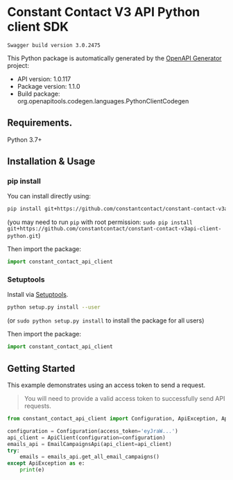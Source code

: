# Constant Contact V3 API Python client SDK
    Swagger build version 3.0.2475

This Python package is automatically generated by the [OpenAPI Generator](https://openapi-generator.tech) project:

- API version: 1.0.117
- Package version: 1.1.0
- Build package: org.openapitools.codegen.languages.PythonClientCodegen

## Requirements.

Python 3.7+

## Installation & Usage
### pip install

You can install directly using:

```sh
pip install git+https://github.com/constantcontact/constant-contact-v3api-client-python.git
```
(you may need to run `pip` with root permission: `sudo pip install git+https://github.com/constantcontact/constant-contact-v3api-client-python.git`)

Then import the package:
```python
import constant_contact_api_client
```

### Setuptools

Install via [Setuptools](http://pypi.python.org/pypi/setuptools).

```sh
python setup.py install --user
```
(or `sudo python setup.py install` to install the package for all users)

Then import the package:
```python
import constant_contact_api_client
```
## Getting Started
This example demonstrates using an access token to send a request.
> You will need to provide a valid access token to successfully send API requests.
```python
from constant_contact_api_client import Configuration, ApiException, ApiClient, EmailCampaignsApi

configuration = Configuration(access_token='eyJraW...')
api_client = ApiClient(configuration=configuration)
emails_api = EmailCampaignsApi(api_client=api_client)
try:
    emails = emails_api.get_all_email_campaigns()
except ApiException as e:
    print(e)
```
